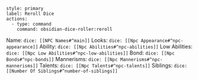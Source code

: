 ```meta-bind-button
style: primary
label: Reroll Dice
actions:
  - type: command
    command: obsidian-dice-roller:reroll
```

Name: `dice: [[NPC Names#^main]]`
Looks: `dice: [[Npc Appearance#^npc-appearance]]`
Ability: `dice: [[Npc Abilities#^npc-abilities]]`
Low Abilities: `dice: [[Npc Low Abilities#^npc-low-abilities]]`
Bond: `dice: [[Npc Bonds#^npc-bonds]]`
Mannerisms: `dice: [[Npc Mannerisms#^npc-mannerisms]]`
Talents: `dice: [[Npc Talents#^npc-talents]]`
Siblings: `dice: [[Number Of Siblings#^number-of-siblings]]`